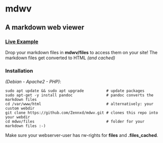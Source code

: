 <h1 id="mdwv">mdwv</h1>
<h2 id="a-markdown-web-viewer">A markdown web viewer</h2>
<h3 id="live-example"><a href="https://lgajewski.de/mdwv/?file=README.md">Live Example</a></h3>
<p>Drop your markdown files in <strong>mdwv/files</strong> to access them on your site!
The markdown files get converted to HTML <em>(and cached)</em></p>
<h3 id="installation">Installation</h3>
<p><em>(Debian - Apache2 - PHP)</em>:</p>
<div class="sourceCode" id="cb1"><pre class="sourceCode bash"><code class="sourceCode bash"><a class="sourceLine" id="cb1-1" title="1"><span class="fu">sudo</span> apt update <span class="kw">&amp;&amp;</span> <span class="fu">sudo</span> apt upgrade          <span class="co"># update packages</span></a>
<a class="sourceLine" id="cb1-2" title="2"><span class="fu">sudo</span> apt-get -y install pandoc               <span class="co"># pandoc converts the markdown files</span></a>
<a class="sourceLine" id="cb1-3" title="3"><span class="bu">cd</span> /var/www/html                             <span class="co"># alternatively: your custom webdir</span></a>
<a class="sourceLine" id="cb1-4" title="4"><span class="fu">git</span> clone https://github.com/Zennxd/mdwv.git <span class="co"># clones this repo into your webdir</span></a>
<a class="sourceLine" id="cb1-5" title="5"><span class="bu">cd</span> mdwv/files                                <span class="co"># folder for your markdown files :-)</span></a></code></pre></div>
<p>Make sure your webserver-user has rw-rights for <strong>files</strong> and <strong>.files_cached</strong>.</p>